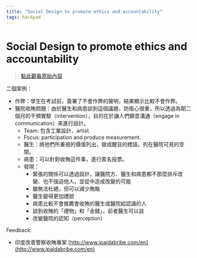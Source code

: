 ```yaml
---
title: "Social Design to promote ethics and accountability"
tags: hackpad
---
```


# Social Design to promote ethics and accountability

> [點此觀看原始內容](https://g0v.hackpad.tw/VHhd2lQBb6k)

二個案例：
- 作弊：學生在考試前，簽署了不會作弊的聲明，結果顯示比較不會作弊。
- 醫院收賄問題：由於醫生和病患談到這個議題，防衛心很重，所以透過為期二個月的干預實驗（intervention），目的在於讓人們願意溝通（engage in communication）來進行設計。
    - Team: 包含工業設計、artist.
    - Focus: participation and produce measurement.
    - 醫生：將他們所重視的價值列出，做成醒目的標語，列在醫院可見的空間。
    - 病患：可以針對收賄這件事，進行匿名投票。
    - 發現：
        - 緊張的關係可以透過設計，讓醫院方、醫生和病患都不那麼排斥改變、也不強迫他人，並從中造成改變的可能
        - 雖無法杜絕，但可以減少賄賂
        - 醫生變得更加禮貌
        - 病患比較不會推薦會收賄的醫生或醫院給認識的人
        - 談到收賄的「禮物」和「金錢」，前者醫生可以談
        - 改變醫院的認知（perception）

Feedback:
- 印度改善警察收賄專案 [http://www.ipaidabribe.com/en](http://www.ipaidabribe.com/en)


